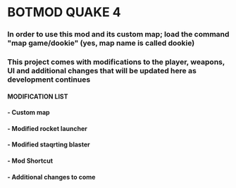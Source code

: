 # BOTMOD QUAKE 4 
### In order to use this mod and its custom map; load the command "map game/dookie" (yes, map name is called dookie)
### This project comes with modifications to the player, weapons, UI and additional changes that will be updated here as development continues

#### MODIFICATION LIST
#### - Custom map
#### - Modified rocket launcher
#### - Modified staqrting blaster
#### - Mod Shortcut
#### - Additional changes to come
